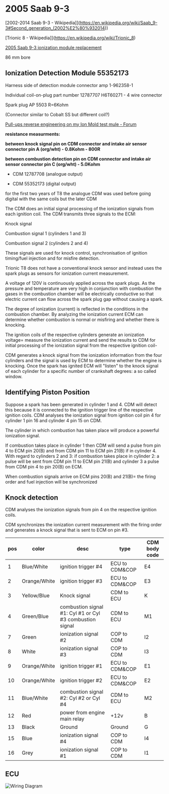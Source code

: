 # 2005 Saab 9-3

[2002-2014 Saab 9-3 - Wikipedia]](<https://en.wikipedia.org/wiki/Saab_9-3#Second_generation_(2002%E2%80%932014>))

[Trionic 8 - Wikipedia]](<https://en.wikipedia.org/wiki/Trionic_8>)

[2005 Saab 9-3 ionization module replacement](https://www.youtube.com/watch?v=zJlU3QKkud0)

86 mm bore

## Ionization Detection Module 55352173

Harness side of detection module connector amp 1-962358-1

Individual coil-on-plug part number 12787707 H6T60271 - 4 wire connector

Spark plug AP 5503 R=6Kohm

(Connector similar to Cobalt SS but different coil?)

[Pull-ups reverse engineering on my Ion Mold test mule - Forum](https://rusefi.com/forum/viewtopic.php?f=4&t=963&p=30838#p30838)

**resistance measurments:**

**between knock signal pin on CDM connector and intake air sensor connector pin A (org/wht) - 0.8Kohm - 800R**

**between combustion detection pin on CDM connector and intake air sensor connector pin C (org/wht) - 5.0Kohm**

- CDM 12787708 (analogue output)

- CDM 55352173 (digital output)

for the first two years of T8 the analogue CDM was used before going digital with the same coils but the later CDM

The CDM does an initial signal processing of the ionization signals from each ignition coil. The CDM transmits three signals to the ECM:

Knock signal

Combustion signal 1 (cylinders 1 and 3)

Combustion signal 2 (cylinders 2 and 4)

These signals are used for knock control, synchronisation of ignition timing/fuel injection and for misfire detection.

Trionic T8 does not have a conventional knock sensor and instead uses the spark plugs as sensors for ionization current measurement.

A voltage of 120V is continuously applied across the spark plugs. As the pressure and temperature are very high in conjunction with combustion the gases in the combustion chamber will be electrically conductive so that electric current can flow across the spark plug gap without causing a spark.

The degree of ionization (current) is reflected in the conditions in the combustion chamber. By analyzing the ionization current ECM can determine whether combustion is normal or misfiring and whether there is knocking.

The ignition coils of the respective cylinders generate an ionization voltage= measure the ionization current and send the results to CDM for initial processing
of the ionization signal from the respective ignition coil-

CDM generates a knock signal from the ionization information from the four cylinders and the signal is used by ECM to determine whether the engine is knocking. Once the spark has ignited ECM will "listen" to the knock signal of each cylinder for a specific number of crankshaft degrees: a so called window.

## Identifying Piston Position

Suppose a spark has been generated in cylinder 1 and 4. CDM will detect this because it is connected to the ignition trigger line of the respective ignition
coils. CDM analyses the ionization signal from ignition coil pin 4 for cylinder 1 pin 16 and cylinder 4 pin 15 on CDM.

The cylinder in which combustion has taken place will produce a powerful ionization signal.

If combustion takes place in cylinder 1 then CDM will send a pulse from pin 4 to ECM pin 20(B) and from CDM pin 11 to ECM pin 21(B) if in cylinder 4.
With regard to cylinders 2 and 3: if combustion takes place in cylinder 2: a pulse will be sent from CDM pin 11 to ECM pin 21(B) and cylinder 3 a pulse
from CDM pin 4 to pin 20(B) on ECM.

When combustion signals arrive on ECM pins 20(B) and 21(B)= the firing order and fuel injection will be synchronized

## Knock detection

CDM analyses the ionization signals from pin 4 on the respective ignition coils.

CDM synchronizes the ionization current measurement with the firing order and generates a knock signal that is sent to ECM on pin #3.

| pos | color        | desc                                                        | type            | CDM body code |
| --- | ------------ | ----------------------------------------------------------- | --------------- | ------------- |
| 1   | Blue/White   | ignition trigger \#4                                        | ECU to CDM\&COP | E4            |
| 2   | Orange/White | ignition trigger \#3                                        | ECU to CDM\&COP | E3            |
| 3   | Yellow/Blue  | Knock signal                                                | CDM to ECU      | K             |
| 4   | Green/Blue   | combustion signal \#1: Cyl \#1 or Cyl \#3 combustion signal | CDM to ECU      | M1            |
| 7   | Green        | ionization signal \#2                                       | COP to CDM      | I2            |
| 8   | White        | ionization signal \#3                                       | COP to CDM      | I3            |
| 9   | Orange/White | ignition trigger \#1                                        | ECU to CDM\&COP | E1            |
| 10  | Orange/White | ignition trigger \#2                                        | ECU to CDM\&COP | E2            |
| 11  | Blue/White   | combustion signal \#2: Cyl \#2 or Cyl \#4                   | CDM to ECU      | M2            |
| 12  | Red          | power from engine main relay                                | \+12v           | B             |
| 13  | Black        | Ground                                                      | Ground          | G             |
| 15  | Blue         | ionization signal \#4                                       | COP to CDM      | I4            |
| 16  | Grey         | ionization signal \#1                                       | COP to CDM      | I1            |

## ECU

![Wiring Diagram](Images/Saab_2005_9-3_2.0T_engine_wiring_diagram.png)
